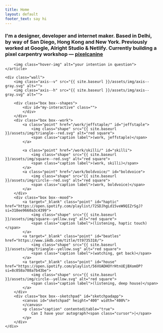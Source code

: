 ```yaml
---
title: Home
layout: default
footer_text: say hi
---
```


<section class="section index__hero" style="max-height: 960px;">
    <article>
        <h3>
I'm a designer, developer and internet maker. Based in Delhi, by way of San Diego, Hong Kong and New York. Previously worked at Google, Alright Studio & Netlify. Currently building a pixel carpentry workshop — <a target="_blank" href="https://pixelcanine.com">pixelcanine</a>
        </h3>

        <img class="hover-img" alt="your intention in question">
    </article>

    <div class="wall">
        <img class="axis--v" src="{{ site.baseurl }}/assets/img/axis--gray.svg" alt="">
        <img class="axis--h" src="{{ site.baseurl }}/assets/img/axis--gray.svg" alt="">

        <div class="box box--shapes">
            <div id="my-interactive" class="">
            </div>
        </div>
        <div class="box box--work">
            <a class="point" href="/work/jeffstaple/" id="jeffstaple">
                <img class="shape" src="{{ site.baseurl }}/assets/img/triangle--red.svg" alt="red square">
                <span class="caption label">(work, jeffstaple)</span>
            </a>
            
            <a class="point" href="/work/skilli/" id="skilli">
                <img class="shape" src="{{ site.baseurl }}/assets/img/square--red.svg" alt="red square">
                <span class="caption label">(work, skilli)</span>
            </a>
            <a class="point" href="/work/boldvoice/" id="boldvoice">
                <img class="shape" src="{{ site.baseurl }}/assets/img/circle--red.svg" alt="red square">
                <span class="caption label">(work, boldvoice)</span>
            </a>
        </div>
        <div class="box box--mood">
            <a target="_blank" class="point" id="haptic" href="https://open.spotify.com/playlist/72SDJhgLd15veW9QIZrSgJ?si=318ee9660a3c4399">
                <img class="shape" src="{{ site.baseurl }}/assets/img/square--yellow.svg" alt="red square">
                <span class="caption label">(listening, haptic touch)</span>
            </a>
            <a target="_blank" class="point" id="beatles" href="https://www.imdb.com/title/tt9735318/">
                <img class="shape" src="{{ site.baseurl }}/assets/img/triangle--yellow.svg" alt="red square">
                <span class="caption label">(watching, get back)</span>
            </a>
            <a target="_blank" class="point" id="house" href="https://open.spotify.com/playlist/56VUADHOYrHtnUEjBXomOP?si=8c058a708a7b43be">
                <img class="shape" src="{{ site.baseurl }}/assets/img/circle--yellow.svg" alt="red square">
                <span class="caption label">(listening, deep house)</span>
            </a>
        </div>
        <div class="box box--sketchpad" id="sketchpadapp">
            <canvas id="sketchpad" height="400" width="400%">
            </canvas>
            <p class="caption" contenteditable="true">
                Can I have your autograph?<span class="cursor">|</span>
            </p>
        </div>
    </div>
</section>

<script type="module">
    import Interactive from "https://cdn.jsdelivr.net/npm/@vector-js/library@0.0.1/dist/interactive.js";

    // Construct an interactive within the HTML element with the id "my-interactive"
    let myInteractive = new Interactive('my-interactive',{
        width: 800,
        height: 500,
        originX: 300,
        originY: -400
    });

    let circle = myInteractive.circle(0, 0, 0);
    circle.root.classList.add('default');
    let l1 = myInteractive.line(0, 0, 0, 0);
    l1.stroke = 'cornflowerblue';
    
    let centerControl = myInteractive.control(250, 80);
    let radiusControl = myInteractive.control(200, 80);
    circle.update = function () {
        this.cx = centerControl.x;
        this.cy = centerControl.y;
        this.r = Math.abs(radiusControl.x - centerControl.x);
    };
    circle.update();
    circle.addDependency(centerControl);
    circle.addDependency(radiusControl);
    radiusControl.update = function () {
        this.x += centerControl.dx;
        this.y += centerControl.dy;
    };
    radiusControl.addDependency(centerControl);
    radiusControl.constrainToX();
    l1.update = function () {
        this.x1 = centerControl.x;
        this.y1 = centerControl.y;
        this.x2 = radiusControl.x;
        this.y2 = radiusControl.y;
    };
    l1.update();
    l1.addDependency(centerControl);
    l1.addDependency(radiusControl);
    export default {
        title: 'myInteractive SVG Circle',
        description: 'This interactive demonstrates the basic properties of the SVG Circle Element. It has on control point which controls the position of the center of the circle and another control point which controls the length of the radius.',
        interactive: myInteractive,
        input: [
            centerControl,
            radiusControl
        ],
        tags: ['svg', 'circle']
    };
</script>

<script>
    document.addEventListener('DOMContentLoaded', function() {
        const svgElements = document.querySelectorAll('svg.element.interactive');
        svgElements.forEach(function(svg) {
            svg.setAttribute('width', '1000');
            svg.setAttribute('height', '1000');
        });
    });
</script>

<script type="module">

// import {Interactive, getScriptName} from "https://vectorjs.org/index.js";

// Construct an interactive within the HTML element with the id "my-interactive"
// let myInteractive = new Interactive("my-interactive");
// myInteractive.border = true;

// // Construct a control point at the the location (100, 100)
// let control = myInteractive.control(100, 100);

// // Print the two objects to the console
// console.log( control, myInteractive);


    // import interact from 
    // 'https://cdn.interactjs.io/v1.10.6/interactjs/index.js'   

    // interact('.item').draggable({
    //   listeners: {
    //     move (event) {
    //       console.log(event.pageX,
    //                   event.pageY)
    //     }
    //   }
    // })





    // "use strict";

// interact('.resize-drag').resizable({
//   // resize from all edges and corners
//   edges: {
//     left: true,
//     right: true,
//     bottom: true,
//     top: true
//   },
//   listeners: {
//     move(event) {
//       var target = event.target;
//       var x = parseFloat(target.getAttribute('data-x')) || 0;
//       var y = parseFloat(target.getAttribute('data-y')) || 0; // update the element's style

//       target.style.width = event.rect.width + 'px';
//       target.style.height = event.rect.height + 'px'; // translate when resizing from top or left edges

//       x += event.deltaRect.left;
//       y += event.deltaRect.top;
//       target.style.webkitTransform = target.style.transform = 'translate(' + x + 'px,' + y + 'px)';
//       target.setAttribute('data-x', x);
//       target.setAttribute('data-y', y);
//       target.textContent = Math.round(event.rect.width) + '\u00D7' + Math.round(event.rect.height);
//     }

//   },
//   modifiers: [// keep the edges inside the parent
//   interact.modifiers.restrictEdges({
//     outer: 'parent'
//   }), // minimum size
//   interact.modifiers.restrictSize({
//     min: {
//       width: 100,
//       height: 50
//     }
//   })],
//   inertia: true
// }).draggable({
//   listeners: {
//     move: window.dragMoveListener
//   },
//   inertia: true,
//   modifiers: [interact.modifiers.restrictRect({
//     restriction: 'parent',
//     endOnly: true
//   })]
// });
</script>

<script type="module">
    /**
* @title Interactive SVG Circle
* @description This interactive demonstrates the basic properties of the SVG Circle Element.
* @tags [svg]
/**
* @title Interactive SVG Circle
* @description This interactive demonstrates the basic properties of the SVG Circle Element.
* @tags [svg]
*/
// import { Interactive, getScriptName } from '../../index.js';
// let interactive = new Interactive(getScriptName());
// interactive.border = true;
// interactive.width = 736;
// let circle = interactive.circle(0, 0, 0);
// circle.classList.add('default');
// let l1 = interactive.line(0, 0, 0, 0);
// l1.stroke = 'cornflowerblue';
// let text = interactive.text(25, 275, "");
// let centerControl = interactive.control(300, 150);
// let radiusControl = interactive.control(375, 150);
// circle.update = function () {
//     this.cx = centerControl.x;
//     this.cy = centerControl.y;
//     this.r = Math.abs(radiusControl.x - centerControl.x);
// };
// circle.update();
// circle.addDependency(centerControl);
// circle.addDependency(radiusControl);
// radiusControl.update = function () {
//     this.x += centerControl.dx;
//     this.y += centerControl.dy;
// };
// radiusControl.addDependency(centerControl);
// radiusControl.constrainToX();
// l1.update = function () {
//     this.x1 = centerControl.x;
//     this.y1 = centerControl.y;
//     this.x2 = radiusControl.x;
//     this.y2 = radiusControl.y;
// };
// l1.update();
// l1.addDependency(centerControl);
// l1.addDependency(radiusControl);
// // TODO: this is rather hacky, and probably best replaced by implementing the
// // tspan element in our SVG wrapper class.
// text.update = function () {
//     let tag = `<tspan style="fill:purple">circle</tspan>`;
//     let cx = `<tspan style="fill:#ab6f00">cx</tspan>`;
//     let cy = `<tspan style="fill:#ab6f00">cy</tspan>`;
//     let r = `<tspan style="fill:#ab6f00">r</tspan>`;
//     this.contents = `&lt;${tag} ${cx}="${circle.cx.toFixed(0)}"
//                               ${cy}="${circle.cy.toFixed(0)}"
//                               ${r}="${circle.r.toFixed(0)}"&gt`;
// };
// text.update();
// text.addDependency(circle);
// export default {
//     title: 'Interactive SVG Circle',
//     description: 'This interactive demonstrates the basic properties of the SVG Circle Element. It has on control point which controls the position of the center of the circle and another control point which controls the length of the radius.',
//     interactive: interactive,
//     input: [
//         centerControl,
//         radiusControl
//     ],
//     tags: ['svg', 'circle']
// };
// # sourceMappingURL=svg-circle.js.map

/**
* @title Interactive SVG Clip Path
* @description This interactive demonstrates how a clip path is applied to another element.
* @tags [svg]
*/
// import { Interactive, getScriptName } from '../../index.js';
// Initialize the interactive
// let myInteractive = new Interactive("my-interactive");

</script>
